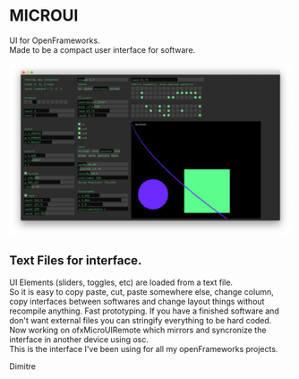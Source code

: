 # MICROUI

UI for OpenFrameworks.  
Made to be a compact user interface for software.

![IMAGE ALT TEXT HERE](microui.png)


## Text Files for interface.
UI Elements (sliders, toggles, etc) are loaded from a text file.  
So it is easy to copy paste, cut, paste somewhere else, change column, copy interfaces between softwares
and change layout things without recompile anything. Fast prototyping.
If you have a finished software and don't want external files you can stringify everything to be hard coded.  
Now working on ofxMicroUIRemote which mirrors and syncronize the interface in another device using osc.  
This is the interface I've been using for all my openFrameworks projects.  
  
Dimitre
